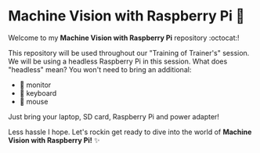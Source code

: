 # Machine Vision with Raspberry Pi 🍇

Welcome to my **Machine Vision with Raspberry Pi** repository :octocat:! 

This repository will be used throughout our "Training of Trainer's" session. We will be using a headless Raspberry Pi in this session. What does "headless" mean? You won't need to bring an additional:  

- :no_entry_sign: monitor
- :no_entry_sign: keyboard
- :no_entry_sign: mouse

Just bring your laptop, SD card, Raspberry Pi and power adapter!

Less hassle I hope. Let's rockin get ready to dive into the world of **Machine Vision with Raspberry Pi!** :sparkles:

